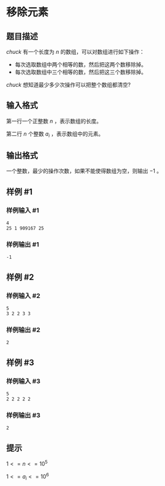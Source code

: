 # 移除元素

## 题目描述

$chuck$ 有一个长度为 $n$ 的数组，可以对数组进行如下操作：
- 每次选取数组中两个相等的数，然后把这两个数移除掉。
- 每次选取数组中三个相等的数，然后把这三个数移除掉。

$chuck$ 想知道最少多少次操作可以把整个数组都清空?

## 输入格式

第一行一个正整数 $n$ ，表示数组的长度。

第二行 $n$ 个整数 $a_i$ ，表示数组中的元素。

## 输出格式

一个整数，最少的操作次数，如果不能使得数组为空，则输出 $-1$ 。

## 样例 #1

### 样例输入 #1

```
4
25 1 909167 25
```

### 样例输出 #1

```
-1
```

## 样例 #2

### 样例输入 #2

```
5
3 2 2 3 3
```

### 样例输出 #2

```
2
```

## 样例 #3

### 样例输入 #3

```
5
2 2 2 2 2
```

### 样例输出 #3

```
2
```

## 提示

$1<=n<=10^5$

$1<=a_i<=10^6$

